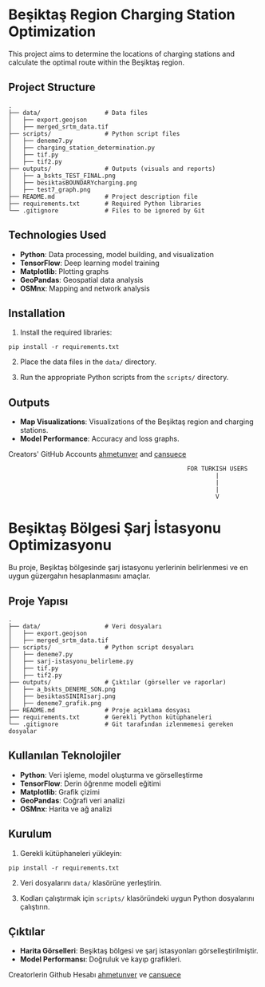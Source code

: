 # Beşiktaş Region Charging Station Optimization

This project aims to determine the locations of charging stations and calculate the optimal route within the Beşiktaş region.

## Project Structure

```
.
├── data/                  # Data files
│   ├── export.geojson
│   ├── merged_srtm_data.tif
├── scripts/               # Python script files
│   ├── deneme7.py
│   ├── charging_station_determination.py
│   ├── tif.py
│   ├── tif2.py
├── outputs/               # Outputs (visuals and reports)
│   ├── a_bskts_TEST_FINAL.png
│   ├── besiktasBOUNDARYcharging.png
│   ├── test7_graph.png
├── README.md              # Project description file
├── requirements.txt       # Required Python libraries
└── .gitignore             # Files to be ignored by Git
```

## Technologies Used

- **Python**: Data processing, model building, and visualization
- **TensorFlow**: Deep learning model training
- **Matplotlib**: Plotting graphs
- **GeoPandas**: Geospatial data analysis
- **OSMnx**: Mapping and network analysis

## Installation

1. Install the required libraries:

```
pip install -r requirements.txt
```

2. Place the data files in the `data/` directory.

3. Run the appropriate Python scripts from the `scripts/` directory.

## Outputs

- **Map Visualizations**: Visualizations of the Beşiktaş region and charging stations.
- **Model Performance**: Accuracy and loss graphs.

Creators' GitHub Accounts
[ahmetunver](https://github.com/ahmetunver)
and
[cansuece](https://github.com/cansuece)





                                                      FOR TURKISH USERS
                                                              |
                                                              |
                                                              |
                                                              V





# Beşiktaş Bölgesi Şarj İstasyonu Optimizasyonu

Bu proje, Beşiktaş bölgesinde şarj istasyonu yerlerinin belirlenmesi ve en uygun güzergahın hesaplanmasını amaçlar.

## Proje Yapısı

```
.
├── data/                  # Veri dosyaları
│   ├── export.geojson
│   ├── merged_srtm_data.tif
├── scripts/               # Python script dosyaları
│   ├── deneme7.py
│   ├── sarj-istasyonu_belirleme.py
│   ├── tif.py
│   ├── tif2.py
├── outputs/               # Çıktılar (görseller ve raporlar)
│   ├── a_bskts_DENEME_SON.png
│   ├── besiktasSINIRIsarj.png
│   ├── deneme7_grafik.png
├── README.md              # Proje açıklama dosyası
├── requirements.txt       # Gerekli Python kütüphaneleri
└── .gitignore             # Git tarafından izlenmemesi gereken dosyalar
```

## Kullanılan Teknolojiler

- **Python**: Veri işleme, model oluşturma ve görselleştirme
- **TensorFlow**: Derin öğrenme modeli eğitimi
- **Matplotlib**: Grafik çizimi
- **GeoPandas**: Coğrafi veri analizi
- **OSMnx**: Harita ve ağ analizi

## Kurulum

1. Gerekli kütüphaneleri yükleyin:

```
pip install -r requirements.txt
```

2. Veri dosyalarını `data/` klasörüne yerleştirin.

3. Kodları çalıştırmak için `scripts/` klasöründeki uygun Python dosyalarını çalıştırın.

## Çıktılar

- **Harita Görselleri**: Beşiktaş bölgesi ve şarj istasyonları görselleştirilmiştir.
- **Model Performansı**: Doğruluk ve kayıp grafikleri.

Creatorlerin Github Hesabı
[ahmetunver](https://github.com/ahmetunver)
ve
[cansuece](https://github.com/cansuece)

